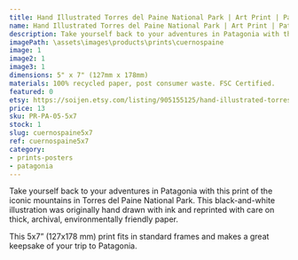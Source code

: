 ```yaml
---
title: Hand Illustrated Torres del Paine National Park | Art Print | Patagonia Chile | Cuernos del Paine
name: Hand Illustrated Torres del Paine National Park | Art Print | Patagonia Chile | Cuernos del Paine
description: Take yourself back to your adventures in Patagonia with this print of the iconic mountains in Torres del Paine National Park. This black-and-white illustration was originally hand drawn with ink and reprinted with care on thick, archival, environmentally friendly paper.
imagePath: \assets\images\products\prints\cuernospaine
image: 1
image2: 1
image3: 1
dimensions: 5" x 7" (127mm x 178mm)
materials: 100% recycled paper, post consumer waste. FSC Certified.
featured: 0
etsy: https://soijen.etsy.com/listing/905155125/hand-illustrated-torres-del-paine?utm_source=Copy&utm_medium=ListingManager&utm_campaign=Share&utm_term=so.lmsm&share_time=1695259779573
price: 13
sku: PR-PA-05-5x7
stock: 1
slug: cuernospaine5x7
ref: cuernospaine5x7
category:
- prints-posters
- patagonia
---
```

Take yourself back to your adventures in Patagonia with this print of the iconic mountains in Torres del Paine National Park. This black-and-white illustration was originally hand drawn with ink and reprinted with care on thick, archival, environmentally friendly paper.

This 5x7” (127x178 mm) print fits in standard frames and makes a great keepsake of your trip to Patagonia.
